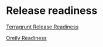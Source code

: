 # Release readiness

[Terragrunt Release Readiness](https://www.gruntwork.io/devops-checklist/)

[Oreily Readiness](https://learning.oreilly.com/library/view/production-ready-microservices/9781491965962/app01.html)
